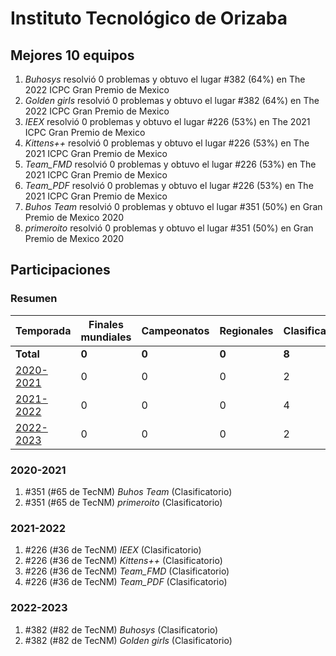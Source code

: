 ---
---

# Instituto Tecnológico de Orizaba

## Mejores 10 equipos

1. _Buhosys_ resolvió 0 problemas y obtuvo el lugar #382 (64%) en The 2022 ICPC Gran Premio de Mexico
1. _Golden girls_ resolvió 0 problemas y obtuvo el lugar #382 (64%) en The 2022 ICPC Gran Premio de Mexico
1. _IEEX_ resolvió 0 problemas y obtuvo el lugar #226 (53%) en The 2021 ICPC Gran Premio de Mexico
1. _Kittens++_ resolvió 0 problemas y obtuvo el lugar #226 (53%) en The 2021 ICPC Gran Premio de Mexico
1. _Team_FMD_ resolvió 0 problemas y obtuvo el lugar #226 (53%) en The 2021 ICPC Gran Premio de Mexico
1. _Team_PDF_ resolvió 0 problemas y obtuvo el lugar #226 (53%) en The 2021 ICPC Gran Premio de Mexico
1. _Buhos Team_ resolvió 0 problemas y obtuvo el lugar #351 (50%) en Gran Premio de Mexico 2020
1. _primeroito_ resolvió 0 problemas y obtuvo el lugar #351 (50%) en Gran Premio de Mexico 2020

## Participaciones

### Resumen

| Temporada | Finales mundiales | Campeonatos | Regionales | Clasificatorios | Equipos |
| --- | --- | --- | --- | --- | --- |
| **Total** | **0** | **0** | **0** | **8** | **8** |
| [2020-2021](#2020-2021) | 0 | 0 | 0 | 2 | 2 |
| [2021-2022](#2021-2022) | 0 | 0 | 0 | 4 | 4 |
| [2022-2023](#2022-2023) | 0 | 0 | 0 | 2 | 2 |

### 2020-2021

1. #351 (#65 de TecNM) _Buhos Team_ (Clasificatorio)
1. #351 (#65 de TecNM) _primeroito_ (Clasificatorio)

### 2021-2022

1. #226 (#36 de TecNM) _IEEX_ (Clasificatorio)
1. #226 (#36 de TecNM) _Kittens++_ (Clasificatorio)
1. #226 (#36 de TecNM) _Team_FMD_ (Clasificatorio)
1. #226 (#36 de TecNM) _Team_PDF_ (Clasificatorio)

### 2022-2023

1. #382 (#82 de TecNM) _Buhosys_ (Clasificatorio)
1. #382 (#82 de TecNM) _Golden girls_ (Clasificatorio)



